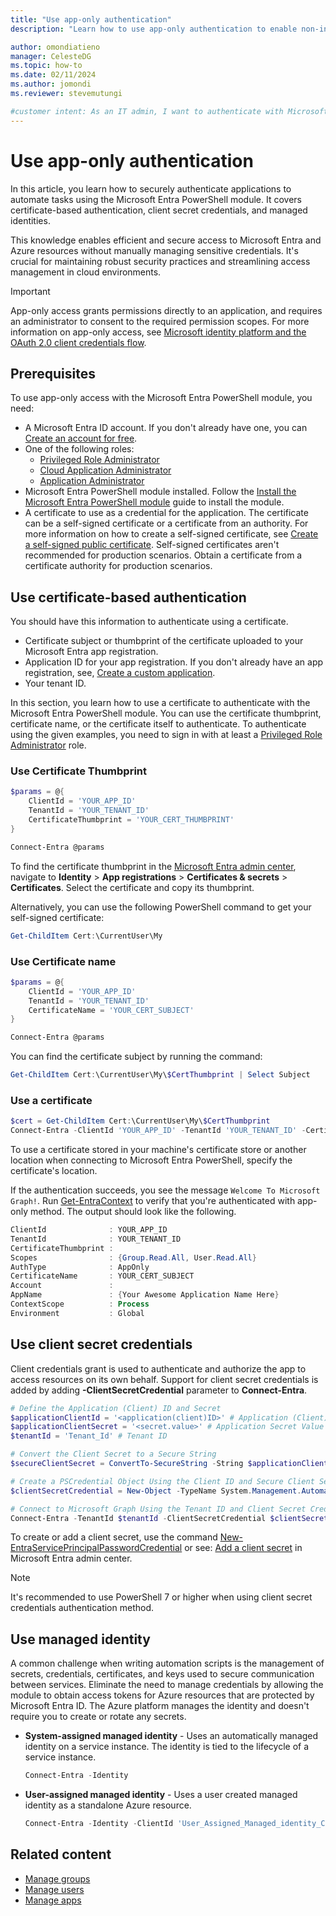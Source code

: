 ```yaml
---
title: "Use app-only authentication"
description: "Learn how to use app-only authentication to enable non-interactive scenarios with the Microsoft Entra PowerShell module."

author: omondiatieno
manager: CelesteDG
ms.topic: how-to
ms.date: 02/11/2024
ms.author: jomondi
ms.reviewer: stevemutungi

#customer intent: As an IT admin, I want to authenticate with Microsoft Entra ID using app-only access, so that I can perform non-interactive operations, using the Microsoft Entra PowerShell module to manage Microsoft Entra resources.
---
```


# Use app-only authentication

In this article, you learn how to securely authenticate applications to automate tasks using the Microsoft Entra PowerShell module. It covers certificate-based authentication, client secret credentials, and managed identities.

This knowledge enables efficient and secure access to Microsoft Entra and Azure resources without manually managing sensitive credentials. It's crucial for maintaining robust security practices and streamlining access management in cloud environments.

> [!IMPORTANT]
> App-only access grants permissions directly to an application,
> and requires an administrator to consent to the required permission scopes.
> For more information on app-only access, see
> [Microsoft identity platform and the OAuth 2.0 client credentials flow][client-cred-flow].

## Prerequisites

To use app-only access with the Microsoft Entra PowerShell module, you need:

- A Microsoft Entra ID account. If you don't already have one, you can
  [Create an account for free][entra-id-account].
- One of the following roles:
  - [Privileged Role Administrator][privileged-role-admin]
  - [Cloud Application Administrator][cloud-app-admin]
  - [Application Administrator][app-admin]
- Microsoft Entra PowerShell module installed. Follow the [Install the Microsoft Entra PowerShell module][installation] guide to install the module.
- A certificate to use as a credential for the application. The certificate can be a self-signed certificate or a certificate from an authority. For more information on how to create a self-signed certificate, see [Create a self-signed public certificate][self-signed-cert]. Self-signed certificates aren't recommended for production scenarios. Obtain a certificate from a certificate authority for production scenarios.

## Use certificate-based authentication

You should have this information to authenticate using a certificate.

- Certificate subject or thumbprint of the certificate uploaded to your Microsoft Entra app registration.
- Application ID for your app registration. If you don't already have an app registration, see, [Create a custom application][create-custom-application].
- Your tenant ID.

In this section, you learn how to use a certificate to authenticate with the Microsoft Entra PowerShell module. You can use the certificate thumbprint, certificate name, or the certificate itself to authenticate. To authenticate using the given examples, you need to sign in with at least a [Privileged Role Administrator][privileged-role-admin] role.

### Use Certificate Thumbprint

```powershell
$params = @{
    ClientId = 'YOUR_APP_ID'
    TenantId = 'YOUR_TENANT_ID'
    CertificateThumbprint = 'YOUR_CERT_THUMBPRINT'
}

Connect-Entra @params
```

To find the certificate thumbprint in the [Microsoft Entra admin center][entra-admin-center], navigate to **Identity** > **App registrations** > **Certificates & secrets** > **Certificates**. Select the certificate and copy its thumbprint.

Alternatively, you can use the following PowerShell command to get your self-signed certificate:

```powershell
Get-ChildItem Cert:\CurrentUser\My
```

### Use Certificate name

```powershell
$params = @{
    ClientId = 'YOUR_APP_ID'
    TenantId = 'YOUR_TENANT_ID'
    CertificateName = 'YOUR_CERT_SUBJECT'
}

Connect-Entra @params
```

You can find the certificate subject by running the command:

```powershell
Get-ChildItem Cert:\CurrentUser\My\$CertThumbprint | Select Subject
```

### Use a certificate

```powershell
$cert = Get-ChildItem Cert:\CurrentUser\My\$CertThumbprint
Connect-Entra -ClientId 'YOUR_APP_ID' -TenantId 'YOUR_TENANT_ID' -Certificate $cert
```

To use a certificate stored in your machine's certificate store or another
location when connecting to Microsoft Entra PowerShell, specify the
certificate's location.

If the authentication succeeds, you see the message
`Welcome To Microsoft Graph!`. Run [Get-EntraContext][get-entracontext] to verify that you're
authenticated with app-only method. The output should look like the following.

```powershell
ClientId              : YOUR_APP_ID
TenantId              : YOUR_TENANT_ID
CertificateThumbprint :
Scopes                : {Group.Read.All, User.Read.All}
AuthType              : AppOnly
CertificateName       : YOUR_CERT_SUBJECT
Account               :
AppName               : {Your Awesome Application Name Here}
ContextScope          : Process
Environment           : Global
```

## Use client secret credentials

Client credentials grant is used to authenticate and authorize the app to access resources on its own behalf. Support for client secret credentials is added by adding **-ClientSecretCredential** parameter to **Connect-Entra**.

```powershell
# Define the Application (Client) ID and Secret
$applicationClientId = '<application(client)ID>' # Application (Client) ID
$applicationClientSecret = '<secret.value>' # Application Secret Value
$tenantId = 'Tenant_Id' # Tenant ID

# Convert the Client Secret to a Secure String
$secureClientSecret = ConvertTo-SecureString -String $applicationClientSecret -AsPlainText -Force

# Create a PSCredential Object Using the Client ID and Secure Client Secret
$clientSecretCredential = New-Object -TypeName System.Management.Automation.PSCredential -ArgumentList $applicationClientId, $secureClientSecret

# Connect to Microsoft Graph Using the Tenant ID and Client Secret Credential
Connect-Entra -TenantId $tenantId -ClientSecretCredential $clientSecretCredential
```

To create or add a client secret, use the command [New-EntraServicePrincipalPasswordCredential][new-entraserviceprincipalpasswordcredential] or see: [Add a client secret][add-client-secret] in Microsoft Entra admin center.

>[!NOTE]
>It's recommended to use PowerShell 7 or higher when using client secret credentials authentication method.

## Use managed identity

A common challenge when writing automation scripts is the management of secrets, credentials, certificates, and keys used to secure communication between services. Eliminate the need to manage credentials by allowing the module to obtain access tokens for Azure resources that are protected by Microsoft Entra ID. The Azure platform manages the identity and doesn't require you to create or rotate any secrets.

- **System-assigned managed identity** - Uses an automatically managed identity on a service instance. The identity is tied to the lifecycle of a service instance.

  ```powershell
  Connect-Entra -Identity
  ```

- **User-assigned managed identity** - Uses a user created managed identity as a standalone Azure resource.

  ```powershell
  Connect-Entra -Identity -ClientId 'User_Assigned_Managed_identity_Client_Id'
  ```

## Related content

- [Manage groups][manage-groups]
- [Manage users][manage-users]
- [Manage apps][manage-apps]

<!-- link references -->
[privileged-role-admin]: /entra/identity/role-based-access-control/permissions-reference?toc=/powershell/entra-powershell/toc.json&bc=/powershell/entra-powershell/breadcrumb/toc.json#privileged-role-administrator
[cloud-app-admin]: /entra/identity/role-based-access-control/permissions-reference?toc=/powershell/entra-powershell/toc.json&bc=/powershell/entra-powershell/breadcrumb/toc.json#cloud-application-administrator
[app-admin]: /entra/identity/role-based-access-control/permissions-reference?toc=/powershell/entra-powershell/toc.json&bc=/powershell/entra-powershell/breadcrumb/toc.json#application-administrator
[client-cred-flow]: /entra/identity-platform/v2-oauth2-client-creds-grant-flow
[entra-id-account]: https://azure.microsoft.com/free/?WT.mc_id=A261C142F
[installation]: installation.md
[self-signed-cert]: /entra/identity-platform/howto-create-self-signed-certificate
[create-custom-application]: create-custom-application.md
[entra-admin-center]: https://entra.microsoft.com
[add-client-secret]: /entra/identity-platform/quickstart-register-app?tabs=client-secret#add-credentials
[manage-groups]: manage-groups.md
[manage-users]: manage-user.md
[manage-apps]: manage-apps.md
[get-entracontext]: /powershell/module/microsoft.entra/get-entracontext
[new-entraserviceprincipalpasswordcredential]: /powershell/module/microsoft.entra/new-entraserviceprincipalpasswordcredential
